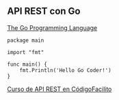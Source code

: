 ## API REST con Go

[The Go Programming Language](https://golang.org/)

``` [golang]
package main

import "fmt"

func main() {
	fmt.Println('Hello Go Coder!')
}
```

[Curso de API REST en CódigoFacilito](http://codigofacilito.com/courses/go-rest)